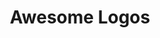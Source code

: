 ---
codehost: https://github.com/VectorLogoZone/awesome-logos
images:
- awesomelogos-ar21.svg
- awesomelogos-horizontal.svg
- awesomelogos-icon.svg
- awesomelogos-tile.svg
logohandle: awesomelogos
sort: awesomelogos
title: Awesome Logos
twitter: https://x.com/AwesomeSvgLogos
website: https://www.awesomelogos.org/
---